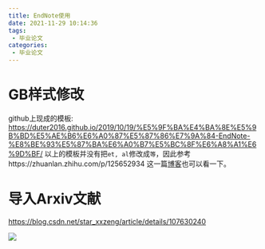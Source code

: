 ```yaml
---
title: EndNote使用
date: 2021-11-29 10:14:36
tags:
 - 毕业论文
categories:
 - 毕业论文
---
```


# GB样式修改

github上现成的模板: https://duter2016.github.io/2019/10/19/%E5%9F%BA%E4%BA%8E%E5%9B%BD%E5%AE%B6%E6%A0%87%E5%87%86%E7%9A%84-EndNote-%E8%BE%93%E5%87%BA%E6%A0%B7%E5%BC%8F%E6%A8%A1%E6%9D%BF/
以上的模板并没有把`et, al`修改成`等`，因此参考https://zhuanlan.zhihu.com/p/125652934
这一篇[博客](http://blog.sciencenet.cn/home.php?mod=space&uid=485&do=blog&id=306545)也可以看一下。

# 导入Arxiv文献

https://blog.csdn.net/star_xxzeng/article/details/107630240

![](https://img-blog.csdnimg.cn/20200728102649929.png?x-oss-process=image/watermark,type_ZmFuZ3poZW5naGVpdGk,shadow_10,text_aHR0cHM6Ly9ibG9nLmNzZG4ubmV0L3N0YXJfeHh6ZW5n,size_16,color_FFFFFF,t_70)